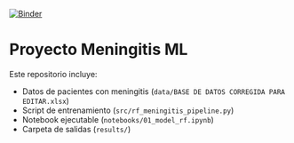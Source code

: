 [![Binder](https://mybinder.org/badge_logo.svg)](https://mybinder.org/v2/gh/jjoseosorio/meningitis-ml-project/HEAD)
# Proyecto Meningitis ML

Este repositorio incluye:
- Datos de pacientes con meningitis (`data/BASE DE DATOS CORREGIDA PARA EDITAR.xlsx`)
- Script de entrenamiento (`src/rf_meningitis_pipeline.py`)
- Notebook ejecutable (`notebooks/01_model_rf.ipynb`)
- Carpeta de salidas (`results/`)